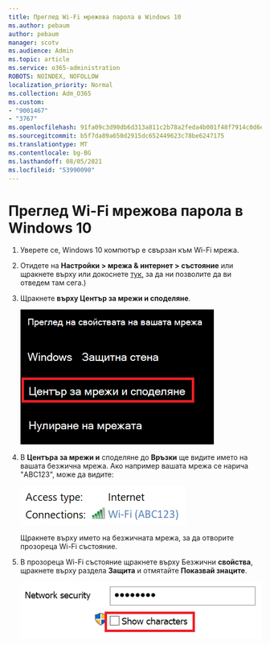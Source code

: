 ```yaml
---
title: Преглед Wi-Fi мрежова парола в Windows 10
ms.author: pebaum
author: pebaum
manager: scotv
ms.audience: Admin
ms.topic: article
ms.service: o365-administration
ROBOTS: NOINDEX, NOFOLLOW
localization_priority: Normal
ms.collection: Adm_O365
ms.custom:
- "9001467"
- "3767"
ms.openlocfilehash: 91fa09c3d90db6d313a811c2b78a2feda4b001f48f7914c0d6e2b81627400fbc
ms.sourcegitcommit: b5f7da89a650d2915dc652449623c78be6247175
ms.translationtype: MT
ms.contentlocale: bg-BG
ms.lasthandoff: 08/05/2021
ms.locfileid: "53990090"
---
```

# <a name="view-wi-fi-network-password-in-windows-10"></a>Преглед Wi-Fi мрежова парола в Windows 10

1. Уверете се, Windows 10 компютър е свързан към Wi-Fi мрежа.

2. Отидете на **Настройки > мрежа & интернет > състояние** или щракнете върху или докоснете [тук,](ms-settings:network?activationSource=GetHelp) за да ни позволите да ви отведем там сега.)

3. Щракнете **върху Център за мрежи и споделяне**.

    ![Център за мрежи и споделяне.](media/network-sharing-center.png)

4. В **Центъра за мрежи и** споделяне до **Връзки** ще видите името на вашата безжична мрежа. Ако например вашата мрежа се нарича "ABC123", може да видите:

    ![Мрежови връзки.](media/network-connections.png)

    Щракнете върху името на безжичната мрежа, за да отворите прозореца Wi-Fi състояние. 

5. В прозореца Wi-Fi състояние щракнете върху Безжични **свойства**, щракнете върху раздела **Защита** и отмятайте **Показвай знаците**.

    ![Показване Wi-Fi на пароли.](media/show-password-characters.png)

